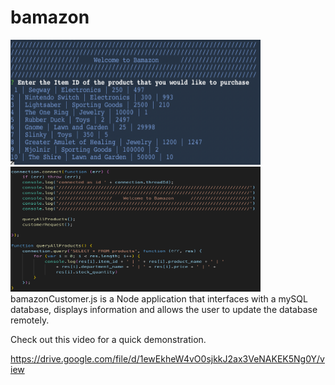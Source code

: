 
# bamazon
<img src="/images/Bamazon_Screenshot.png" width= 400px; height= 200px;> <img src="/images/Bamazon_Code_Snippet.png" width= 400px; height= 200px;>
bamazonCustomer.js is a Node application that interfaces with a mySQL database, displays information and allows the user to update the database remotely. 

Check out this video for a quick demonstration. 

https://drive.google.com/file/d/1ewEkheW4vO0sjkkJ2ax3VeNAKEK5Ng0Y/view

